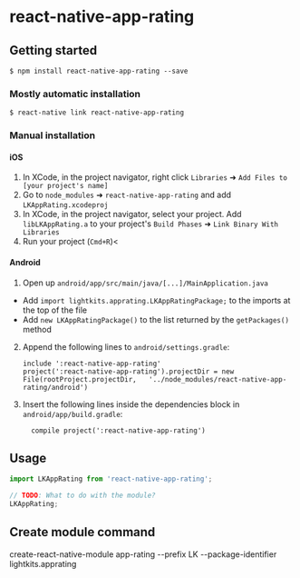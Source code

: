 # react-native-app-rating

## Getting started

`$ npm install react-native-app-rating --save`

### Mostly automatic installation

`$ react-native link react-native-app-rating`

### Manual installation


#### iOS

1. In XCode, in the project navigator, right click `Libraries` ➜ `Add Files to [your project's name]`
2. Go to `node_modules` ➜ `react-native-app-rating` and add `LKAppRating.xcodeproj`
3. In XCode, in the project navigator, select your project. Add `libLKAppRating.a` to your project's `Build Phases` ➜ `Link Binary With Libraries`
4. Run your project (`Cmd+R`)<

#### Android

1. Open up `android/app/src/main/java/[...]/MainApplication.java`
  - Add `import lightkits.apprating.LKAppRatingPackage;` to the imports at the top of the file
  - Add `new LKAppRatingPackage()` to the list returned by the `getPackages()` method
2. Append the following lines to `android/settings.gradle`:
  	```
  	include ':react-native-app-rating'
  	project(':react-native-app-rating').projectDir = new File(rootProject.projectDir, 	'../node_modules/react-native-app-rating/android')
  	```
3. Insert the following lines inside the dependencies block in `android/app/build.gradle`:
  	```
      compile project(':react-native-app-rating')
  	```


## Usage
```javascript
import LKAppRating from 'react-native-app-rating';

// TODO: What to do with the module?
LKAppRating;
```

## Create module command
create-react-native-module app-rating --prefix LK --package-identifier lightkits.apprating